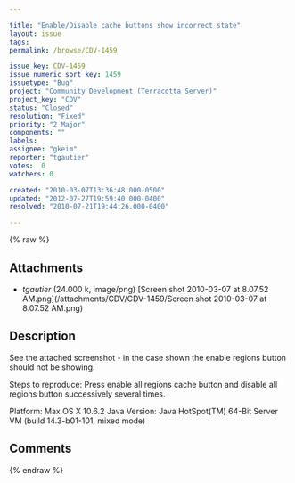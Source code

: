 ```yaml
---

title: "Enable/Disable cache buttons show incorrect state"
layout: issue
tags: 
permalink: /browse/CDV-1459

issue_key: CDV-1459
issue_numeric_sort_key: 1459
issuetype: "Bug"
project: "Community Development (Terracotta Server)"
project_key: "CDV"
status: "Closed"
resolution: "Fixed"
priority: "2 Major"
components: ""
labels: 
assignee: "gkeim"
reporter: "tgautier"
votes:  0
watchers: 0

created: "2010-03-07T13:36:48.000-0500"
updated: "2012-07-27T19:59:40.000-0400"
resolved: "2010-07-21T19:44:26.000-0400"

---
```




{% raw %}


## Attachments

* <em>tgautier</em> (24.000 k, image/png) [Screen shot 2010-03-07 at 8.07.52 AM.png](/attachments/CDV/CDV-1459/Screen shot 2010-03-07 at 8.07.52 AM.png)




## Description

<div markdown="1" class="description">

See the attached screenshot - in the case shown the enable regions button should not be showing.

Steps to reproduce:  Press enable all regions cache button and disable all regions button successively several times.

Platform: Max OS X 10.6.2
Java Version: Java HotSpot(TM) 64-Bit Server VM (build 14.3-b01-101, mixed mode)


</div>

## Comments



{% endraw %}

